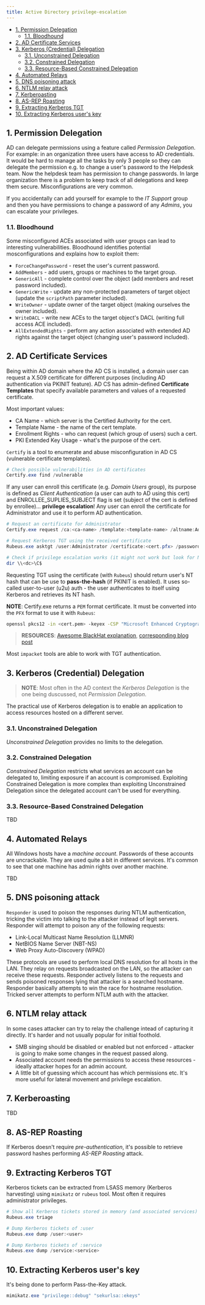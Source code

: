 ```yaml
---
title: Active Directory privilege-escalation
---
```


- [1. Permission Delegation](#1-permission-delegation)
  - [1.1. Bloodhound](#11-bloodhound)
- [2. AD Certificate Services](#2-ad-certificate-services)
- [3. Kerberos (Credential) Delegation](#3-kerberos-credential-delegation)
  - [3.1. Unconstrained Delegation](#31-unconstrained-delegation)
  - [3.2. Constrained Delegation](#32-constrained-delegation)
  - [3.3. Resource-Based Constrained Delegation](#33-resource-based-constrained-delegation)
- [4. Automated Relays](#4-automated-relays)
- [5. DNS poisoning attack](#5-dns-poisoning-attack)
- [6. NTLM relay attack](#6-ntlm-relay-attack)
- [7. Kerberoasting](#7-kerberoasting)
- [8. AS-REP Roasting](#8-as-rep-roasting)
- [9. Extracting Kerberos TGT](#9-extracting-kerberos-tgt)
- [10. Extracting Kerberos user's key](#10-extracting-kerberos-users-key)

## 1. Permission Delegation
AD can delegate permissions using a feature called _Permission Delegation_. For example: in an organization three users have access to AD credentials. It would be hard to manage all the tasks by only 3 people so they can delegate the permission e.g. to change a user's password to the Helpdesk team. Now the helpdesk team has permission to change passwords. In large organization there is a problem to keep track of all delegations and keep them secure. Misconfigurations are very common.

If you accidentally can add yourself for example to the _IT Support_ group and then you have permissions to change a password of any _Admins_, you can escalate your privileges.

### 1.1. Bloodhound
Some misconfigured ACEs associated with user groups can lead to interesting vulnerabilities. Bloodhound identifies potential mosconfigurations and explains how to exploit them:

- `ForceChangePassword` - reset the user's current password.
- `AddMembers` - add users, groups or machines to the target group.
- `GenericAll` - complete control over the object (add members and reset password included).
- `GenericWrite` - update any non-protected parameters of target object (update the `scriptPath` parameter included).
- `WriteOwner` - update owner of the target object (making ourselves the owner included).
- `WriteDACL` - write new ACEs to the target object's DACL (writing full access ACE included).
- `AllExtendedRights` - perform any action associated with extended AD rights against the target object (changing user's password included).

## 2. AD Certificate Services
Being within AD domain where the AD CS is installed, a domain user can request a X.509 certificate for different purposes (including AD authentication via PKINIT feature). AD CS has admin-defined **Certificate Templates** that specify available parameters and values of a requested certificate.

Most important values:

- CA Name - which server is the Certified Authority for the cert.
- Template Name - the name of the cert template.
- Enrollment Rights - who can request (which group of users) such a cert.
- PKI Extended Key Usage - what's the purpose of the cert.

`Certify` is a tool to enumerate and abuse misconfiguration in AD CS (vulnerable certificate templates).

```powershell
# Check possible vulnerabilities in AD certificates
Certify.exe find /vulnerable
```

If any user can enroll this certificate (e.g. _Domain Users_ group), its purpose is defined as _Client Authentication_ (a user can auth to AD using this cert) and ENROLLEE_SUPLIES_SUBJECT flag is set (subject of the cert is defined by enrollee)... **privilege escalation**! Any user can enroll the certificate for Administrator and use it to perform AD authentication.

```powershell
# Request an certificate for Administrator
Certify.exe request /ca:<ca-name> /template:<template-name> /altname:Administrator

# Request Kerberos TGT using the received certificate
Rubeus.exe asktgt /user:Administrator /certificate:<cert.pfx> /password:password /ptt

# Check if privilege escalation works (it might not work but look for NT hash)
dir \\<dc>\C$
```

Requesting TGT using the certificate (with `Rubeus`) should return user's NT hash that can be use to **pass-the-hash** (if PKINIT is enabled). It uses so-called user-to-user (u2u) auth - the user authenticates to itself using Kerberos and retrieves its NT hash.

**NOTE**: Certify.exe returns a `PEM` format certificate. It must be converted into the `PFX` format to use it with `Rubeus`:

```bash
openssl pkcs12 -in <cert.pem> -keyex -CSP "Microsoft Enhanced Cryptographic Provider v1.0" -export -out <cert.pfx>
```

> **RESOURCES**: [Awesome BlackHat explanation](https://www.youtube.com/watch?v=ejmAIgxFRgM), [corresponding blog post](https://posts.specterops.io/certified-pre-owned-d95910965cd2)

Most `impacket` tools are able to work with TGT authentication.

## 3. Kerberos (Credential) Delegation

> **NOTE**: Most often in the AD context the _Kerberos Delegation_ is the one being duscussed, not _Permission Delegation_.

The practical use of Kerberos delegation is to enable an application to access resources hosted on a different server.

### 3.1. Unconstrained Delegation
_Unconstrained Delegation_ provides no limits to the delegation.

### 3.2. Constrained Delegation
_Constrained Delegation_ restricts what services an account can be delegated to, limiting exposure if an account is compromised. Exploiting Constrained Delegation is more complex than exploiting Unconstrained Delegation since the delegated account can't be used for everything.  

### 3.3. Resource-Based Constrained Delegation
TBD

## 4. Automated Relays
All Windows hosts have a _machine account_. Passwords of these accounts are uncrackable. They are used quite a bit in different services. It's common to see that one machine has admin rights over another machine.

TBD

## 5. DNS poisoning attack
`Responder` is used to poison the responses during NTLM authentication, tricking the victim into talking to the attacker instead of legit servers. Responder will attempt to poison any of the following requests:

- Link-Local Multicast Name Resolution (LLMNR)
- NetBIOS Name Server (NBT-NS)
- Web Proxy Auto-Discovery (WPAD)

These protocols are used to perform local DNS resolution for all hosts in the LAN. They relay on requests broadcasted on the LAN, so the attacker can receive these requests. Responder actively listens to the requests and sends poisoned responses lying that attacker is a searched hostname. Responder basically attempts to win the race for hostname resolution. Tricked server attempts to perform NTLM auth with the attacker.

## 6. NTLM relay attack
In some cases attacker can try to relay the challenge intead of capturing it directly. It's harder and not usually popular for initial foothold.

- SMB singing should be disabled or enabled but not enforced - attacker is going to make some changes in the request passed along.
- Associated account needs the permissions to access these resources - ideally attacker hopes for an admin account.
- A little bit of guessing which account has which permissions etc. It's more useful for lateral movement and privilege escalation.

## 7. Kerberoasting
TBD

## 8. AS-REP Roasting
If Kerberos doesn't require _pre-authentication_, it's possible to retrieve password hashes performing _AS-REP Roasting_ attack.

## 9. Extracting Kerberos TGT
Kerberos tickets can be extracted from LSASS memory (Kerberos harvesting) using `mimikatz` or `rubeus` tool. Most often it requires administrator privileges.

```powershell
# Show all Kerberos tickets stored in memory (and associated services)
Rubeus.exe triage

# Dump Kerberos tickets of :user
Rubeus.exe dump /user:<user>

# Dump Kerberos tickets of :service
Rubeus.exe dump /service:<service>
```

## 10. Extracting Kerberos user's key
It's being done to perform Pass-the-Key attack.

```powershell
mimikatz.exe "privilege::debug" "sekurlsa::ekeys"
```
